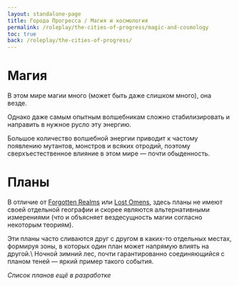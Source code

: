 ```yaml
---
layout: standalone-page
title: Города Прогресса / Магия и космология
permalink: /roleplay/the-cities-of-progress/magic-and-cosmology
toc: true
back: /roleplay/the-cities-of-progress/
---
```


# Магия
В этом мире магии много (может быть даже слишком много), она везде.

Однако даже самым опытным волшебникам сложно стабилизировать и направить в нужное русло эту энергию.

Большое количество волшебной энергии приводит к частому появлению мутантов, монстров и всяких отродий, поэтому сверхъестественное влияние в этом мире — почти обыденность.

# Планы
В отличие от [Forgotten Realms](https://en.wikipedia.org/wiki/Forgotten_Realms) или [Lost Omens](https://pathfinderwiki.com/wiki/Pathfinder_campaign_setting), здесь планы не имеют своей отдельной географии и скорее являются альтернативными измерениями (что и объясняет вездесущность магии согласно некоторым теориям).

Эти планы часто сливаются друг с другом в каких-то отдельных местах, формируя зоны, в которых один план может напрямую влиять на другой.\\
Ночной зимний лес, почти гарантированно соединяющийся с планом теней — яркий пример такого события.

*Список планов ещё в разработке*

